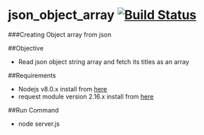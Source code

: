 json_object_array [![Build Status](https://travis-ci.org/arunoda/node-usage.png?branch=master)](https://travis-ci.org/arunoda/node-usage)
=================

###Creating Object array from json

##Objective

* Read json object string array and fetch its titles as an array


##Requirements

* Nodejs v8.0.x install from [here](http://nodejs.org/download/)
* request module version 2.16.x install from [here](https://github.com/mikeal/request)


##Run Command

* node server.js







